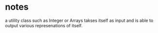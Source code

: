# notes

a utility class such as Integer or Arrays takses itself as input and is able to output various represenations of itself.
